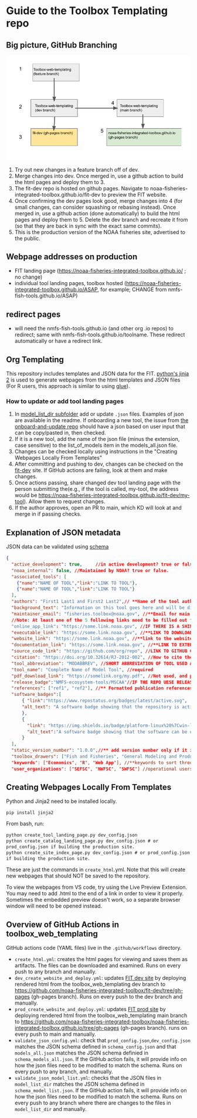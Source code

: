 # Guide to the Toolbox Templating repo

## Big picture, GitHub Branching

![The setup for the FIT repo](fit-deploy-sketch.png)

1. Try out new changes in a feature branch off of dev.
2. Merge changes into dev. Once merged in, use a github action to build the html pages and deploy them to 3.
3. The fit-dev repo is hosted on github pages. Navigate to noaa-fisheries-integrated-toolbox.github.io/fit-dev to preview the FIT website.
4. Once confirming the dev pages look good, merge changes into 4 (for small changes, can consider squashing or rebasing instead). Once merged in, use a github action (done automatically) to build the html pages and deploy them to 5. Delete the dev branch and recreate it from (so that they are back in sync with the exact same commits).
5. This is the production version of the NOAA fisheries site, advertised to the public.

## Webpage addresses on production

 - FIT landing page (https://noaa-fisheries-integrated-toolbox.github.io/ ; no change)
 - individual tool landing pages, toolbox hosted (https://noaa-fisheries-integrated-toolbox.github.io/ASAP, for example; CHANGE from nmfs-fish-tools.github.io/ASAP)

## redirect pages
 - will need the nmfs-fish-tools.github.io (and other org .io repos) to redirect; same with nmfs-fish-tools.github.io/toolname. These redirect automatically or have a redirect link.

## Org Templating

This repository includes templates and JSON data for the FIT. [python's jinja 2](https://zetcode.com/python/jinja/) is used to generate webpages from the html templates and JSON files (For R users, this approach is similar to using [glue](https://glue.tidyverse.org/)).

### How to update or add tool landing pages 
1. In [model_list_dir subfolder](https://github.com/noaa-fisheries-integrated-toolbox/toolbox_web_templating/tree/main/model_list_dir) add or update `.json` files. Examples of json are available in the readme. If onboarding a new tool, the issue from [the onboard-and-update repo](https://github.com/noaa-fisheries-integrated-toolbox/onboard-and-update) should have a json based on user input that can be copy/pasted in, then checked.
2. If it is a new tool, add the name of the json file (minus the extension, case sensitive) to the list_of_models item in the models_all.json file.
3. Changes can be checked locally using instructions in the "Creating Webpages Locally From Templates"
4. After committing and pushing to dev, changes can be checked on the [fit-dev](https://noaa-fisheries-integrated-toolbox.github.io/fit-dev/) site. If GitHub actions are failing, look at them and make changes.
5. Once actions passing, share changed dev tool landing page with the person submitting the(e.g., if the tool is called, my-tool, the address would be https://noaa-fisheries-integrated-toolbox.github.io/fit-dev/my-tool). Allow them to request changes. 
6. If the author approves, open an PR to main, which KD will look at and merge in if passing checks.

## Explanation of JSON metadata
JSON data can be validated using [schema](https://json-schema.org/understanding-json-schema/about.html)
```json
{
  "active_development": true,     //in active development? true or false
  "noaa_internal": false, //Maintained by NOAA? true or false.
  "associated_tools": [
    {"name":"NAME OF TOOL","link":"LINK TO TOOL"},
    {"name":"NAME OF TOOL","link":"LINK TO TOOL"}
  ],
  "authors": "First1 Last1 and First2 Last2",// **Name of the tool author or authors
  "background_text": "Information on this tool goes here and will be displayed on the tool page", //** Please Write up to a paragraph.
  "maintainer_email": "fisheries.toolbox@noaa.gov", //**Email for main contact. Please put a noaa.gov email address that someone will check.
  //Note: At least one of the 5 following links need to be filled out for your tool to be found. Please fill in as many as apply.
  "online_app_link": "https://some.link.noaa.gov", //IF THERE IS A SHINY APP OR OTHER ONLINE APP, PUT LINK HERE OTHERWISE leave out this element.
  "executable_link": "https://some.link.noaa.gov", //**LINK TO DOWNLOAD APPLICATION IF EXE exists. Leave out this element if exe does not exist
  "website_link": "https://some.link.noaa.gov", //**link to the website, if it exists; otherwise, leave out.
  "documentation_link": "https://some.link.noaa.gov", //**LINK TO EXTERNAL DOCUMENTATION. Leave element out if does not exist or link is already entered elsewhere (e.g., on the website)
  "source_code_link": "https://github.com/org/repo", //LINK TO GITHUB CODE REPO, if exists.
  "citation": "https://doi.org/10.32614/RJ-2012-002", //How to cite the package. Ideally an article with DOI.
  "tool_abbreviation": "MODABBREV", //SHORT ABBREVIATION OF TOOL USED AT TOP OF TILE ON LANDING PAGE. Must Match the name of the JSON file. Required.
  "tool_name": "Complete Name of Model Tool", //required
  "pdf_download_link": "https://somelink.org/my.pdf", //Not used, and plan to deprecate
  "release_badge":"NMFS-ecosystem-tools/MSCAA"//IF THE REPO UESE RELEASES ON GITHUB, JUST PUT THE ORG/REPO HERE TO LINK.
  "references": ["ref1", "ref2"], //** Formatted publication references.Please include DOI if available.
  "software_badges":[
      { "link":"https://www.repostatus.org/badges/latest/active.svg",
      "alt_text": "A software badge showing that the repository is active"
      },
      {
        "link": "https://img.shields.io/badge/platform-linux%20%7Cwin-lightgrey", 
        "alt_text":"A software badge showing that the software can be used on Linux or Windows Platforms"
      }
  ],
  "static_version_number": "1.0.0",//** add version number only if it is not using github releases and the version is unlikely to change. Omit this element if not used.
  "toolbox_drawers": ["Fish and Fisheries", "General Modeling and Productivity Tools"], //** options are: "Fish and Fisheries", "Ecosystem"", "Human Dimensions", "Protected Species", and "General Modeling and Productivity Tools"*. Put all that apply to the tool.
  "keywords": ["Economics", "R", "Web App"], //**keywords to sort through tools.,
  "user_organizations": ["SEFSC", "NWFSC", "SWFSC"] //operational users of the tool
```

## Creating Webpages Locally From Templates

Python and Jinja2 need to be installed locally.
```
pip install jinja2
```

From bash, run:

```
python create_tool_landing_page.py dev_config.json
python create_catalog_landing_page.py dev_config.json # or prod_config.json if building the production site.
python create_site_index_page.py dev_config.json # or prod_config.json if building the production site.
```

These are just the commands in `create_html`.yml. Note that this will create new webpages that should NOT be saved to the repository.

To view the webpages from VS code, try using the Live Preview Extension.
You may need to add .html to the end of a link in order to view it properly. Sometimes the 
embedded preview doesn't work, so a separate browser window will need to be opened instead.

## Overview of GitHub Actions in toolbox_web_templating

GitHub actions code (YAML files) live in the `.github/workflows` directory.

- `create_html.yml`: creates the html pages for viewing and saves them as artifacts. The files can be downloaded and examined. Runs on every push to any branch and manually.
- `dev_create_website_and_deploy.yml`: updates [FIT dev site](https://github.com/noaa-fisheries-integrated-toolbox/fit-dev) by deploying rendered html from the toolbox_web_templating dev branch to https://github.com/noaa-fisheries-integrated-toolbox/fit-dev/tree/gh-pages (gh-pages branch). Runs on every push to the dev branch and manually.
- `prod_create_website_and_deploy.yml`: updates [FIT prod site](https://noaa-fisheries-integrated-toolbox.github.io/) by deploying rendered html from the toolbox_web_templating main branch to https://github.com/noaa-fisheries-integrated-toolbox/noaa-fisheries-integrated-toolbox.github.io/tree/gh-pages (gh-pages branch). runs on every push to main and manually.
- `validate_json_config.yml`: check that `prod_config.json`,`dev_config.json` matches the JSON schema defined in `schema_config.json` and that `models_all.json` matches the JSON schema definied in `schema_models_all.json`. If the GitHub action fails, it will provide info on how the json files need to be modified to match the schema. Runs on every push to any branch, and manually.
- `validate_json_model_list.yml`: checks that the JSON files in `model_list_dir` matches the JSON schema defined in `schema_model_list.json`. If the GitHub action fails, it will provide info on how the json files need to be modified to match the schema. Runs on every push to any branch where there are changes to the files in `model_list_dir` and manually.
